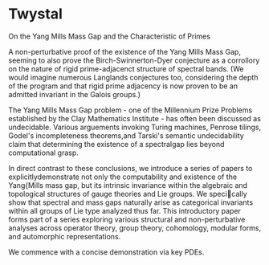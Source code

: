 # Twystal

On the Yang Mills Mass Gap and the Characteristic of Primes


A non-perturbative proof of the existence of the Yang Mills Mass Gap, seeming to also prove the Birch-Swinnerton-Dyer conjecture as a corrollory on the nature of rigid prime-adjacenct structure of spectral bands. (We would imagine numerous Langlands conjectures too, considering the depth of the program and that rigid prime adjacency is now proven to be an admitted invariant in the Galois groups.)

The Yang Mills Mass Gap problem - one of the Millennium Prize Problems established by the Clay Mathematics Institute - has often been discussed as undecidable.  Various arguements invoking Turing machines, Penrose tilings, Godel's incompleteness theorems,and Tarski's semantic undecidability claim that determining the existence of a spectralgap lies beyond computational grasp. 

In direct contrast to these conclusions,  we introduce a series of papers to explicitlydemonstrate not only the computability and existence of the Yang{Mills mass gap, but its intrinsic invariance within the algebraic and topological structures of gauge theories and Lie groups. We specically show that spectral and mass gaps naturally arise as categorical invariants within all groups of Lie type analyzed thus far. This introductory paper forms part of a series exploring various structural and non-perturbative  analyses  across  operator theory, group theory, cohomology, modular forms, and automorphic representations. 

We commence with a concise demonstration via key PDEs.
